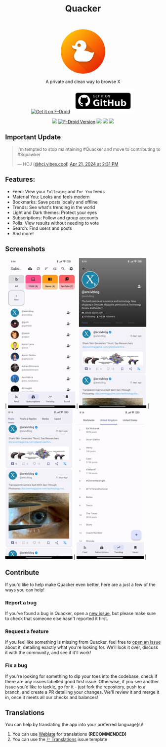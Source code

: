 <h1 align="center"> Quacker </h1> <br>
<p align="center">
  <a href="https://github.com/thehcj/quacker">
    <img alt="Quacker" title="Quacker" src="assets/icon.png" width="144" style="border-radius: 50%;">
  </a>
</p>
<p align="center">
  A private and clean way to browse X
</p>

<p align="center">
  <a href="https://f-droid.org/en/packages/com.thehcj.quacker/">
    <img alt="Get it on F-Droid" src="https://f-droid.org/badge/get-it-on.png" height="80"></a>
  <a href="https://github.com/TheHCJ/Quacker/releases">
    <img alt="Get it on GitHub" src="assets/readme/get-it-on-github.png" height="80"></a>
</p>

<p align="center">
  <a href="https://github.com/TheHCJ/Quacker/releases" alt="GitHub release"><img src="https://img.shields.io/github/release/TheHCJ/Quacker.svg" ></a>
  <a href="https://f-droid.org/packages/com.thehcj.quacker/"><img alt="F-Droid Version" src="https://img.shields.io/f-droid/v/com.thehcj.quacker?label=release%20(f-droid)&color=green"></a>
  <a href="/LICENSE" alt="License: MIT"><img src="https://img.shields.io/badge/license-mit-E51400.svg"></a>
  <a href="https://github.com/TheHCJ/Quacker/actions" alt="Build Status"><img src="https://github.com/TheHCJ/Quacker/workflows/ci/badge.svg"></a>
  <a href="https://hosted.weblate.org/engage/quacker/" alt="Translation Status"><img src="https://hosted.weblate.org/widgets/quacker/-/svg-badge.svg"></a>
</p>

## Important Update
<blockquote class="bluesky-embed" data-bluesky-uri="at://did:plc:5f2c6awh4ffekm7srmi4d6zg/app.bsky.feed.post/3kqnhfjquhl2l" data-bluesky-cid="bafyreiezzqzeatbzxuhm2u5dy5nm3dqxwc5gok7t6fi5l7wmsavdxblxzm"><p lang="en">I&#x27;m tempted to stop maintaining #Quacker and move to contributing to #Squawker</p>&mdash; HCJ (<a href="https://bsky.app/profile/did:plc:5f2c6awh4ffekm7srmi4d6zg?ref_src=embed">@hcj.vibes.cool</a>) <a href="https://bsky.app/profile/did:plc:5f2c6awh4ffekm7srmi4d6zg/post/3kqnhfjquhl2l?ref_src=embed">Apr 21, 2024 at 2:31 PM</a></blockquote>
 
## Features:
* Feed: View your `Following` and `For You` feeds
* Material You: Looks and feels modern
* Bookmarks: Save posts locally and offline
* Trends: See what's trending in the world
* Light and Dark themes: Protect your eyes
* Subscriptions: Follow and group accounts
* Polls: View results without needing to vote
* Search: Find users and posts
* And more!

## Screenshots

| <img alt="Viewing subscriptions" src="fastlane/metadata/android/en-US/images/phoneScreenshots/1.jpg" width="218"/> | <img alt="Viewing a profile" src="fastlane/metadata/android/en-US/images/phoneScreenshots/2.jpg" width="218"/> | <img alt="Tweet cards" src="fastlane/metadata/android/en-US/images/phoneScreenshots/3.jpg" width="218"/> | <img alt="Viewing trends" src="fastlane/metadata/android/en-US/images/phoneScreenshots/4.jpg" width="218"/> |

## Contribute
If you'd like to help make Quacker even better, here are a just a few of the ways you can help!

### Report a bug
If you've found a bug in Quacker, open a [new issue](https://github.com/thehcj/quacker/issues/new/choose), but please make sure to check that someone else hasn't reported it first.

### Request a feature
If you feel like something is missing from Quacker, feel free to [open an issue](https://github.com/thehcj/quacker/issues/new/choose) about it, detailing exactly what you're looking for. We'll look it over, discuss it with the community, and see if it'll work!

### Fix a bug
If you're looking for something to dip your toes into the codebase, check if there are any issues labelled good first issue. Otherwise, if you see another issue you'd like to tackle, go for it - just fork the repository, push to a branch, and create a PR detailing your changes. We'll review it and merge it in, once it meets all our checks and balances!

## Translations

You can help by translating the app into your preferred language(s)!
1. You can use [Weblate](https://hosted.weblate.org/projects/quacker/quacker/) for translations **(RECOMMENDED)**
2. You can use the [⚐ Translations](https://github.com/TheHCJ/Quacker/issues/new?assignees=&labels=needs+triage&projects=&template=--translations.md&title=%5BTRANSLATION%5D) issue template
